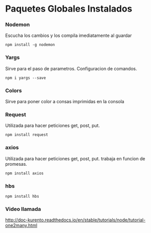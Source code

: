 # Paquetes Globales Instalados
### Nodemon
Escucha los cambios y los compila imediatamente al guardar
    
    npm install -g nodemon

### Yargs
Sirve para el paso de parametros. Configuracion de comandos.

    npm i yargs --save

### Colors
Sirve para poner color a consas imprimidas en la consola

### Request
Utilizada para hacer peticiones get, post, put.

    npm install request


### axios
Utilizada para hacer peticiones get, post, put. trabaja en funcion de promesas.

    npm install axios

### hbs

    npm install hbs
    
### Video llamada
http://doc-kurento.readthedocs.io/en/stable/tutorials/node/tutorial-one2many.html